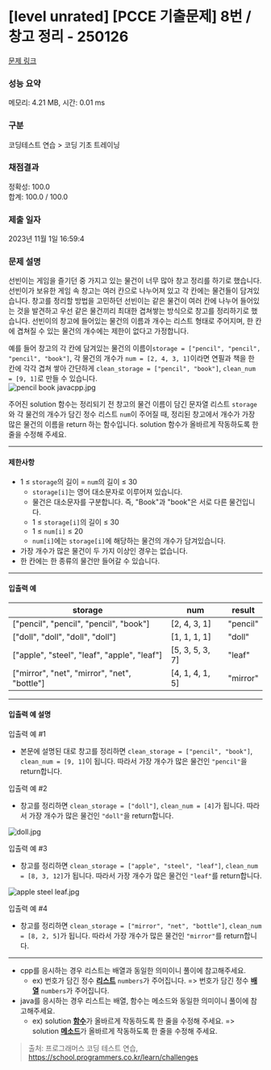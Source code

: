 # [level unrated] [PCCE 기출문제] 8번 / 창고 정리 - 250126 

[문제 링크](https://school.programmers.co.kr/learn/courses/30/lessons/250126) 

### 성능 요약

메모리: 4.21 MB, 시간: 0.01 ms

### 구분

코딩테스트 연습 > 코딩 기초 트레이닝

### 채점결과

정확성: 100.0<br/>합계: 100.0 / 100.0

### 제출 일자

2023년 11월 1일 16:59:4

### 문제 설명

<p>선빈이는 게임을 즐기던 중 가지고 있는 물건이 너무 많아 창고 정리를 하기로 했습니다. 선빈이가 보유한 게임 속 창고는 여러 칸으로 나누어져 있고 각 칸에는 물건들이 담겨있습니다. 창고를 정리할 방법을 고민하던 선빈이는 같은 물건이 여러 칸에 나누어 들어있는 것을 발견하고 우선 같은 물건끼리 최대한 겹쳐쌓는 방식으로 창고를 정리하기로 했습니다. 선빈이의 창고에 들어있는 물건의 이름과 개수는 리스트 형태로 주어지며, 한 칸에 겹쳐질 수 있는 물건의 개수에는 제한이 없다고 가정합니다. </p>

<p>예를 들어 창고의 각 칸에 담겨있는 물건의 이름이<code>storage = ["pencil", "pencil", "pencil", "book"]</code>, 각 물건의 개수가 <code>num = [2, 4, 3, 1]</code>이라면 연필과 책을 한 칸에 각각 겹쳐 쌓아 간단하게 <code>clean_storage = ["pencil", "book"]</code>, <code>clean_num = [9, 1]</code>로 만들 수 있습니다. <br>
<img src="https://grepp-programmers.s3.ap-northeast-2.amazonaws.com/files/production/b082d283-1d50-42bb-8e3f-4d1d2f9aaff4/pencil%20book%20javacpp.jpg" title="" alt="pencil book javacpp.jpg"></p>

<p>주어진 solution 함수는 정리되기 전 창고의 물건 이름이 담긴 문자열 리스트 <code>storage</code>와 각 물건의 개수가 담긴 정수 리스트 <code>num</code>이 주어질 때, 정리된 창고에서 개수가 가장 많은 물건의 이름을 return 하는 함수입니다. solution 함수가 올바르게 작동하도록 한 줄을 수정해 주세요.</p>

<hr>

<h4>제한사항</h4>

<ul>
<li>1 ≤ <code>storage</code>의 길이 = <code>num</code>의 길이 ≤ 30

<ul>
<li><code>storage[i]</code>는 영어 대소문자로 이루어져 있습니다.</li>
<li>물건은 대소문자를 구분합니다. 즉, "Book"과 "book"은 서로 다른 물건입니다.</li>
<li>1 ≤ <code>storage[i]</code>의 길이 ≤ 30</li>
<li>1 ≤ <code>num[i]</code> ≤ 20</li>
<li><code>num[i]</code>에는 <code>storage[i]</code>에 해당하는 물건의 개수가 담겨있습니다.</li>
</ul></li>
<li>가장 개수가 많은 물건이 두 가지 이상인 경우는 없습니다.</li>
<li>한 칸에는 한 종류의 물건만 들어갈 수 있습니다.</li>
</ul>

<hr>

<h4>입출력 예</h4>
<table class="table">
        <thead><tr>
<th>storage</th>
<th>num</th>
<th>result</th>
</tr>
</thead>
        <tbody><tr>
<td>["pencil", "pencil", "pencil", "book"]</td>
<td>[2, 4, 3, 1]</td>
<td>"pencil"</td>
</tr>
<tr>
<td>["doll", "doll", "doll", "doll"]</td>
<td>[1, 1, 1, 1]</td>
<td>"doll"</td>
</tr>
<tr>
<td>["apple", "steel", "leaf", "apple", "leaf"]</td>
<td>[5, 3, 5, 3, 7]</td>
<td>"leaf"</td>
</tr>
<tr>
<td>["mirror", "net", "mirror", "net", "bottle"]</td>
<td>[4, 1, 4, 1, 5]</td>
<td>"mirror"</td>
</tr>
</tbody>
      </table>
<hr>

<h4>입출력 예 설명</h4>

<p>입출력 예 #1</p>

<ul>
<li>본문에 설명된 대로 창고를 정리하면 <code>clean_storage = ["pencil", "book"]</code>, <code>clean_num = [9, 1]</code>이 됩니다. 따라서 가장 개수가 많은 물건인 <code>"pencil"</code>을 return합니다.</li>
</ul>

<p>입출력 예 #2</p>

<ul>
<li>창고를 정리하면 <code>clean_storage = ["doll"]</code>, <code>clean_num = [4]</code>가 됩니다. 따라서 가장 개수가 많은 물건인 <code>"doll"</code>을 return합니다.</li>
</ul>

<p><img src="https://grepp-programmers.s3.ap-northeast-2.amazonaws.com/files/production/0889ad9a-8612-49d9-b089-b1c23e7b7ad1/doll.jpg" title="" alt="doll.jpg"></p>

<p>입출력 예 #3</p>

<ul>
<li>창고를 정리하면 <code>clean_storage = ["apple", "steel", "leaf"]</code>, <code>clean_num = [8, 3, 12]</code>가 됩니다. 따라서 가장 개수가 많은 물건인 <code>"leaf"</code>를 return합니다.</li>
</ul>

<p><img src="https://grepp-programmers.s3.ap-northeast-2.amazonaws.com/files/production/7416a51f-1aeb-4fe1-baaf-01c4a52cc63f/apple%20steel%20leaf.jpg" title="" alt="apple steel leaf.jpg"></p>

<p>입출력 예 #4</p>

<ul>
<li>창고를 정리하면 <code>clean_storage = ["mirror", "net", "bottle"]</code>, <code>clean_num = [8, 2, 5]</code>가 됩니다. 따라서 가장 개수가 많은 물건인 <code>"mirror"</code>를 return합니다.</li>
</ul>

<hr>

<ul>
<li>cpp를 응시하는 경우 리스트는 배열과 동일한 의미이니 풀이에 참고해주세요.

<ul>
<li>ex) 번호가 담긴 정수 <u><strong>리스트</strong></u> <code>numbers</code>가 주어집니다. =&gt; 번호가 담긴 정수 <u><strong>배열</strong></u> <code>numbers</code>가 주어집니다.</li>
</ul></li>
<li>java를 응시하는 경우 리스트는 배열, 함수는 메소드와 동일한 의미이니 풀이에 참고해주세요.

<ul>
<li>ex) solution <u><strong>함수</strong></u>가 올바르게 작동하도록 한 줄을 수정해 주세요. =&gt; solution <u><strong>메소드</strong></u>가 올바르게 작동하도록 한 줄을 수정해 주세요.</li>
</ul></li>
</ul>


> 출처: 프로그래머스 코딩 테스트 연습, https://school.programmers.co.kr/learn/challenges
